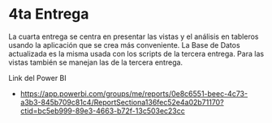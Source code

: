 # 4ta Entrega

La cuarta entrega se centra en presentar las vistas y el análisis en tableros usando la aplicación que se crea más conveniente. La Base de Datos actualizada es la misma usada con los scripts de la tercera entrega. Para las vistas también se manejan las de la tercera entrega.

Link del Power BI
* https://app.powerbi.com/groups/me/reports/0e8c6551-beec-4c73-a3b3-845b709c81c4/ReportSectiona136fec52e4a02b71170?ctid=bc5eb999-89e3-4663-b72f-13c503ec23cc

